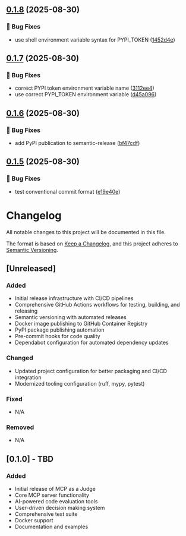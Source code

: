 ## [0.1.8](https://github.com/hepivax/mcp-as-a-judge/compare/v0.1.7...v0.1.8) (2025-08-30)

### 🐛 Bug Fixes

* use shell environment variable syntax for PYPI_TOKEN ([1452d4e](https://github.com/hepivax/mcp-as-a-judge/commit/1452d4e712b62f6c6af412cfa77116bca46a6bb7))

## [0.1.7](https://github.com/hepivax/mcp-as-a-judge/compare/v0.1.6...v0.1.7) (2025-08-30)

### 🐛 Bug Fixes

* correct PYPI token environment variable name ([3112ee4](https://github.com/hepivax/mcp-as-a-judge/commit/3112ee4ebbca75510a9e2069fe49a84272dbb382))
* use correct PYPI_TOKEN environment variable ([d45a096](https://github.com/hepivax/mcp-as-a-judge/commit/d45a096773c28a9edc1e5e393d95c14687de467a))

## [0.1.6](https://github.com/hepivax/mcp-as-a-judge/compare/v0.1.5...v0.1.6) (2025-08-30)

### 🐛 Bug Fixes

* add PyPI publication to semantic-release ([bf47cdf](https://github.com/hepivax/mcp-as-a-judge/commit/bf47cdf66b177839f3b1bb0137b6b4a0973e98e7))

## [0.1.5](https://github.com/hepivax/mcp-as-a-judge/compare/v0.1.4...v0.1.5) (2025-08-30)

### 🐛 Bug Fixes

* test conventional commit format ([e19e40e](https://github.com/hepivax/mcp-as-a-judge/commit/e19e40ede5b848f939a41391d06b54fcdeb680b1))

# Changelog

All notable changes to this project will be documented in this file.

The format is based on [Keep a Changelog](https://keepachangelog.com/en/1.0.0/),
and this project adheres to [Semantic Versioning](https://semver.org/spec/v2.0.0.html).

## [Unreleased]

### Added

- Initial release infrastructure with CI/CD pipelines
- Comprehensive GitHub Actions workflows for testing, building, and releasing
- Semantic versioning with automated releases
- Docker image publishing to GitHub Container Registry
- PyPI package publishing automation
- Pre-commit hooks for code quality
- Dependabot configuration for automated dependency updates

### Changed

- Updated project configuration for better packaging and CI/CD integration
- Modernized tooling configuration (ruff, mypy, pytest)

### Fixed

- N/A

### Removed

- N/A

## [0.1.0] - TBD

### Added

- Initial release of MCP as a Judge
- Core MCP server functionality
- AI-powered code evaluation tools
- User-driven decision making system
- Comprehensive test suite
- Docker support
- Documentation and examples
